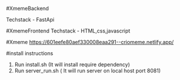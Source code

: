 #XmemeBackend

Techstack - FastApi

#XmemeFrontend
Techstack - HTML,css,javascript

#Xmeme
https://601eefe80aef330008eaa291--criomeme.netlify.app/

#install instructions
1) Run install.sh (It will install require dependency)
2) Run server_run.sh ( It will run server on local host port 8081)
